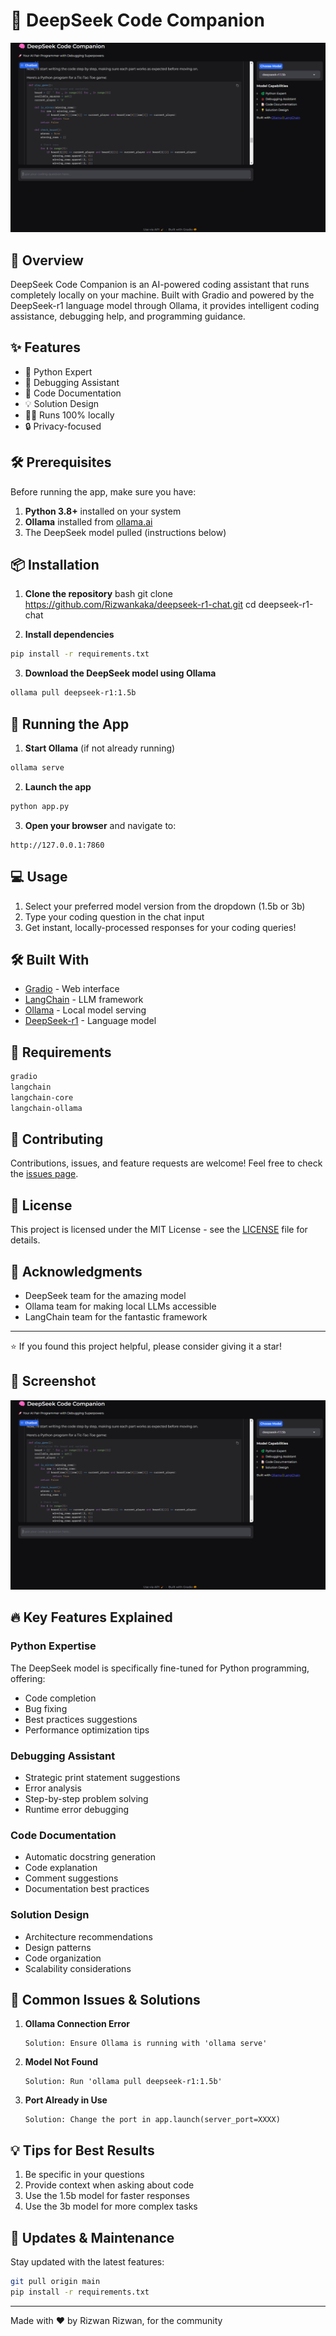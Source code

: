 # 🧠 DeepSeek Code Companion

![DeepSeek Code Companion Interface](interface.png)

## 🚀 Overview

DeepSeek Code Companion is an AI-powered coding assistant that runs completely locally on your machine. Built with Gradio and powered by the DeepSeek-r1 language model through Ollama, it provides intelligent coding assistance, debugging help, and programming guidance.

## ✨ Features

- 🐍 Python Expert
- 🐞 Debugging Assistant
- 📝 Code Documentation
- 💡 Solution Design
- 🏃‍♂️ Runs 100% locally
- 🔒 Privacy-focused

## 🛠️ Prerequisites

Before running the app, make sure you have:

1. **Python 3.8+** installed on your system
2. **Ollama** installed from [ollama.ai](https://ollama.ai)
3. The DeepSeek model pulled (instructions below)

## 📦 Installation

1. **Clone the repository**
bash
git clone https://github.com/Rizwankaka/deepseek-r1-chat.git
cd deepseek-r1-chat

2. **Install dependencies**

```bash
pip install -r requirements.txt
```

3. **Download the DeepSeek model using Ollama**
```bash
ollama pull deepseek-r1:1.5b
```

## 🚀 Running the App

1. **Start Ollama** (if not already running)
```bash
ollama serve
```

2. **Launch the app**
```bash
python app.py
```

3. **Open your browser** and navigate to:
```
http://127.0.0.1:7860
```

## 💻 Usage

1. Select your preferred model version from the dropdown (1.5b or 3b)
2. Type your coding question in the chat input
3. Get instant, locally-processed responses for your coding queries!

## 🛠️ Built With

- [Gradio](https://www.gradio.app/) - Web interface
- [LangChain](https://langchain.com/) - LLM framework
- [Ollama](https://ollama.com/) - Local model serving
- [DeepSeek-r1](https://ollama.com/library/deepseek-r1) - Language model

## 📝 Requirements

```bash
gradio
langchain
langchain-core
langchain-ollama
```

## 🤝 Contributing

Contributions, issues, and feature requests are welcome! Feel free to check the [issues page](../../issues).

## 📜 License

This project is licensed under the MIT License - see the [LICENSE](LICENSE) file for details.

## 🙏 Acknowledgments

- DeepSeek team for the amazing model
- Ollama team for making local LLMs accessible
- LangChain team for the fantastic framework

---
⭐ If you found this project helpful, please consider giving it a star!

## 📸 Screenshot

![App Screenshot](interface.png)

## 🔥 Key Features Explained

### Python Expertise
The DeepSeek model is specifically fine-tuned for Python programming, offering:
- Code completion
- Bug fixing
- Best practices suggestions
- Performance optimization tips

### Debugging Assistant
- Strategic print statement suggestions
- Error analysis
- Step-by-step problem solving
- Runtime error debugging

### Code Documentation
- Automatic docstring generation
- Code explanation
- Comment suggestions
- Documentation best practices

### Solution Design
- Architecture recommendations
- Design patterns
- Code organization
- Scalability considerations

## 🚫 Common Issues & Solutions

1. **Ollama Connection Error**
   ```
   Solution: Ensure Ollama is running with 'ollama serve'
   ```

2. **Model Not Found**
   ```
   Solution: Run 'ollama pull deepseek-r1:1.5b'
   ```

3. **Port Already in Use**
   ```
   Solution: Change the port in app.launch(server_port=XXXX)
   ```

## 💡 Tips for Best Results

1. Be specific in your questions
2. Provide context when asking about code
3. Use the 1.5b model for faster responses
4. Use the 3b model for more complex tasks

## 🔄 Updates & Maintenance

Stay updated with the latest features:

```bash
git pull origin main
pip install -r requirements.txt
```

---

Made with ❤️ by Rizwan Rizwan, for the community
